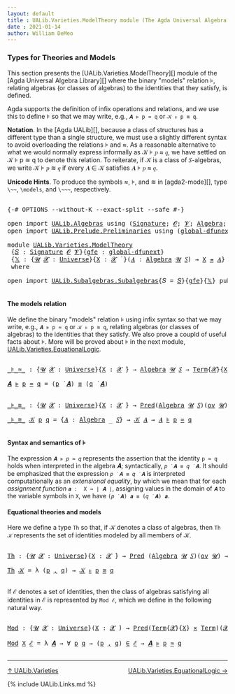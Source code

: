 ```yaml
---
layout: default
title : UALib.Varieties.ModelTheory module (The Agda Universal Algebra Library)
date : 2021-01-14
author: William DeMeo
---
```


### <a id="types-for-theories-and-models">Types for Theories and Models</a>

This section presents the [UALib.Varieties.ModelTheory][] module of the [Agda Universal Algebra Library][] where the binary "models" relation ⊧, relating algebras (or classes of algebras) to the identities that they satisfy, is defined.

Agda supports the definition of infix operations and relations, and we use this to define ⊧ so that we may write, e.g., `𝑨 ⊧ p ≈ q` or `𝒦 ⊧ p ≋ q`.

**Notation**. In the [Agda UALib][], because a class of structures has a different type than a single structure, we must use a slightly different syntax to avoid overloading the relations ⊧ and ≈. As a reasonable alternative to what we would normally express informally as 𝒦 ⊧ 𝑝 ≈ 𝑞, we have settled on 𝒦 ⊧ p ≋ q to denote this relation.  To reiterate, if 𝒦 is a class of 𝑆-algebras, we write 𝒦 ⊧ 𝑝 ≋ 𝑞 if every 𝑨 ∈ 𝒦 satisfies 𝑨 ⊧ 𝑝 ≈ 𝑞.

**Unicode Hints**. To produce the symbols ≈, ⊧, and ≋ in [agda2-mode][], type `\~~`, `\models`, and `\~~~`, respectively.

<pre class="Agda">

<a id="1187" class="Symbol">{-#</a> <a id="1191" class="Keyword">OPTIONS</a> <a id="1199" class="Pragma">--without-K</a> <a id="1211" class="Pragma">--exact-split</a> <a id="1225" class="Pragma">--safe</a> <a id="1232" class="Symbol">#-}</a>

<a id="1237" class="Keyword">open</a> <a id="1242" class="Keyword">import</a> <a id="1249" href="UALib.Algebras.html" class="Module">UALib.Algebras</a> <a id="1264" class="Keyword">using</a> <a id="1270" class="Symbol">(</a><a id="1271" href="UALib.Algebras.Signatures.html#1419" class="Function">Signature</a><a id="1280" class="Symbol">;</a> <a id="1282" href="universes.html#613" class="Generalizable">𝓞</a><a id="1283" class="Symbol">;</a> <a id="1285" href="universes.html#617" class="Generalizable">𝓥</a><a id="1286" class="Symbol">;</a> <a id="1288" href="UALib.Algebras.Algebras.html#781" class="Function">Algebra</a><a id="1295" class="Symbol">;</a> <a id="1297" href="UALib.Algebras.Algebras.html#3508" class="Function Operator">_↠_</a><a id="1300" class="Symbol">)</a>
<a id="1302" class="Keyword">open</a> <a id="1307" class="Keyword">import</a> <a id="1314" href="UALib.Prelude.Preliminaries.html" class="Module">UALib.Prelude.Preliminaries</a> <a id="1342" class="Keyword">using</a> <a id="1348" class="Symbol">(</a><a id="1349" href="MGS-Subsingleton-Theorems.html#3468" class="Function">global-dfunext</a><a id="1363" class="Symbol">;</a> <a id="1365" href="universes.html#551" class="Postulate">Universe</a><a id="1373" class="Symbol">;</a> <a id="1375" href="universes.html#758" class="Function Operator">_̇</a><a id="1377" class="Symbol">)</a>

<a id="1380" class="Keyword">module</a> <a id="1387" href="UALib.Varieties.ModelTheory.html" class="Module">UALib.Varieties.ModelTheory</a>
 <a id="1416" class="Symbol">{</a><a id="1417" href="UALib.Varieties.ModelTheory.html#1417" class="Bound">𝑆</a> <a id="1419" class="Symbol">:</a> <a id="1421" href="UALib.Algebras.Signatures.html#1419" class="Function">Signature</a> <a id="1431" href="universes.html#613" class="Generalizable">𝓞</a> <a id="1433" href="universes.html#617" class="Generalizable">𝓥</a><a id="1434" class="Symbol">}{</a><a id="1436" href="UALib.Varieties.ModelTheory.html#1436" class="Bound">gfe</a> <a id="1440" class="Symbol">:</a> <a id="1442" href="MGS-Subsingleton-Theorems.html#3468" class="Function">global-dfunext</a><a id="1456" class="Symbol">}</a>
 <a id="1459" class="Symbol">{</a><a id="1460" href="UALib.Varieties.ModelTheory.html#1460" class="Bound">𝕏</a> <a id="1462" class="Symbol">:</a> <a id="1464" class="Symbol">{</a><a id="1465" href="UALib.Varieties.ModelTheory.html#1465" class="Bound">𝓤</a> <a id="1467" href="UALib.Varieties.ModelTheory.html#1467" class="Bound">𝓧</a> <a id="1469" class="Symbol">:</a> <a id="1471" href="universes.html#551" class="Postulate">Universe</a><a id="1479" class="Symbol">}{</a><a id="1481" href="UALib.Varieties.ModelTheory.html#1481" class="Bound">X</a> <a id="1483" class="Symbol">:</a> <a id="1485" href="UALib.Varieties.ModelTheory.html#1467" class="Bound">𝓧</a> <a id="1487" href="universes.html#758" class="Function Operator">̇</a> <a id="1489" class="Symbol">}(</a><a id="1491" href="UALib.Varieties.ModelTheory.html#1491" class="Bound">𝑨</a> <a id="1493" class="Symbol">:</a> <a id="1495" href="UALib.Algebras.Algebras.html#781" class="Function">Algebra</a> <a id="1503" href="UALib.Varieties.ModelTheory.html#1465" class="Bound">𝓤</a> <a id="1505" href="UALib.Varieties.ModelTheory.html#1417" class="Bound">𝑆</a><a id="1506" class="Symbol">)</a> <a id="1508" class="Symbol">→</a> <a id="1510" href="UALib.Varieties.ModelTheory.html#1481" class="Bound">X</a> <a id="1512" href="UALib.Algebras.Algebras.html#3508" class="Function Operator">↠</a> <a id="1514" href="UALib.Varieties.ModelTheory.html#1491" class="Bound">𝑨</a><a id="1515" class="Symbol">}</a>
 <a id="1518" class="Keyword">where</a>

<a id="1525" class="Keyword">open</a> <a id="1530" class="Keyword">import</a> <a id="1537" href="UALib.Subalgebras.Subalgebras.html" class="Module">UALib.Subalgebras.Subalgebras</a><a id="1566" class="Symbol">{</a><a id="1567" class="Argument">𝑆</a> <a id="1569" class="Symbol">=</a> <a id="1571" href="UALib.Varieties.ModelTheory.html#1417" class="Bound">𝑆</a><a id="1572" class="Symbol">}{</a><a id="1574" href="UALib.Varieties.ModelTheory.html#1436" class="Bound">gfe</a><a id="1577" class="Symbol">}{</a><a id="1579" href="UALib.Varieties.ModelTheory.html#1460" class="Bound">𝕏</a><a id="1580" class="Symbol">}</a> <a id="1582" class="Keyword">public</a>

</pre>



#### <a id="the-models-relation">The models relation</a>

We define the binary "models" relation ⊧ using infix syntax so that we may write, e.g., `𝑨 ⊧ p ≈ q` or `𝒦 ⊧ p ≋ q`, relating algebras (or classes of algebras) to the identities that they satisfy. We also prove a coupld of useful facts about ⊧.  More will be proved about ⊧ in the next module, [UALib.Varieties.EquationalLogic](UALib.Varieties.EquationalLogic.html).

<pre class="Agda">

<a id="_⊧_≈_"></a><a id="2043" href="UALib.Varieties.ModelTheory.html#2043" class="Function Operator">_⊧_≈_</a> <a id="2049" class="Symbol">:</a> <a id="2051" class="Symbol">{</a><a id="2052" href="UALib.Varieties.ModelTheory.html#2052" class="Bound">𝓤</a> <a id="2054" href="UALib.Varieties.ModelTheory.html#2054" class="Bound">𝓧</a> <a id="2056" class="Symbol">:</a> <a id="2058" href="universes.html#551" class="Postulate">Universe</a><a id="2066" class="Symbol">}{</a><a id="2068" href="UALib.Varieties.ModelTheory.html#2068" class="Bound">X</a> <a id="2070" class="Symbol">:</a> <a id="2072" href="UALib.Varieties.ModelTheory.html#2054" class="Bound">𝓧</a> <a id="2074" href="universes.html#758" class="Function Operator">̇</a><a id="2075" class="Symbol">}</a> <a id="2077" class="Symbol">→</a> <a id="2079" href="UALib.Algebras.Algebras.html#781" class="Function">Algebra</a> <a id="2087" href="UALib.Varieties.ModelTheory.html#2052" class="Bound">𝓤</a> <a id="2089" href="UALib.Varieties.ModelTheory.html#1417" class="Bound">𝑆</a> <a id="2091" class="Symbol">→</a> <a id="2093" href="UALib.Terms.Basic.html#1040" class="Datatype">Term</a><a id="2097" class="Symbol">{</a><a id="2098" href="UALib.Varieties.ModelTheory.html#2054" class="Bound">𝓧</a><a id="2099" class="Symbol">}{</a><a id="2101" href="UALib.Varieties.ModelTheory.html#2068" class="Bound">X</a><a id="2102" class="Symbol">}</a> <a id="2104" class="Symbol">→</a> <a id="2106" href="UALib.Terms.Basic.html#1040" class="Datatype">Term</a> <a id="2111" class="Symbol">→</a> <a id="2113" href="UALib.Varieties.ModelTheory.html#2052" class="Bound">𝓤</a> <a id="2115" href="Agda.Primitive.html#636" class="Function Operator">⊔</a> <a id="2117" href="UALib.Varieties.ModelTheory.html#2054" class="Bound">𝓧</a> <a id="2119" href="universes.html#758" class="Function Operator">̇</a>

<a id="2122" href="UALib.Varieties.ModelTheory.html#2122" class="Bound">𝑨</a> <a id="2124" href="UALib.Varieties.ModelTheory.html#2043" class="Function Operator">⊧</a> <a id="2126" href="UALib.Varieties.ModelTheory.html#2126" class="Bound">p</a> <a id="2128" href="UALib.Varieties.ModelTheory.html#2043" class="Function Operator">≈</a> <a id="2130" href="UALib.Varieties.ModelTheory.html#2130" class="Bound">q</a> <a id="2132" class="Symbol">=</a> <a id="2134" class="Symbol">(</a><a id="2135" href="UALib.Varieties.ModelTheory.html#2126" class="Bound">p</a> <a id="2137" href="UALib.Terms.Operations.html#1383" class="Function Operator">̇</a> <a id="2139" href="UALib.Varieties.ModelTheory.html#2122" class="Bound">𝑨</a><a id="2140" class="Symbol">)</a> <a id="2142" href="MGS-MLTT.html#4207" class="Datatype Operator">≡</a> <a id="2144" class="Symbol">(</a><a id="2145" href="UALib.Varieties.ModelTheory.html#2130" class="Bound">q</a> <a id="2147" href="UALib.Terms.Operations.html#1383" class="Function Operator">̇</a> <a id="2149" href="UALib.Varieties.ModelTheory.html#2122" class="Bound">𝑨</a><a id="2150" class="Symbol">)</a>


<a id="_⊧_≋_"></a><a id="2154" href="UALib.Varieties.ModelTheory.html#2154" class="Function Operator">_⊧_≋_</a> <a id="2160" class="Symbol">:</a> <a id="2162" class="Symbol">{</a><a id="2163" href="UALib.Varieties.ModelTheory.html#2163" class="Bound">𝓤</a> <a id="2165" href="UALib.Varieties.ModelTheory.html#2165" class="Bound">𝓧</a> <a id="2167" class="Symbol">:</a> <a id="2169" href="universes.html#551" class="Postulate">Universe</a><a id="2177" class="Symbol">}{</a><a id="2179" href="UALib.Varieties.ModelTheory.html#2179" class="Bound">X</a> <a id="2181" class="Symbol">:</a> <a id="2183" href="UALib.Varieties.ModelTheory.html#2165" class="Bound">𝓧</a> <a id="2185" href="universes.html#758" class="Function Operator">̇</a><a id="2186" class="Symbol">}</a> <a id="2188" class="Symbol">→</a> <a id="2190" href="UALib.Relations.Unary.html#1088" class="Function">Pred</a><a id="2194" class="Symbol">(</a><a id="2195" href="UALib.Algebras.Algebras.html#781" class="Function">Algebra</a> <a id="2203" href="UALib.Varieties.ModelTheory.html#2163" class="Bound">𝓤</a> <a id="2205" href="UALib.Varieties.ModelTheory.html#1417" class="Bound">𝑆</a><a id="2206" class="Symbol">)(</a><a id="2208" href="UALib.Algebras.Products.html#2005" class="Function">ov</a> <a id="2211" href="UALib.Varieties.ModelTheory.html#2163" class="Bound">𝓤</a><a id="2212" class="Symbol">)</a> <a id="2214" class="Symbol">→</a> <a id="2216" href="UALib.Terms.Basic.html#1040" class="Datatype">Term</a><a id="2220" class="Symbol">{</a><a id="2221" href="UALib.Varieties.ModelTheory.html#2165" class="Bound">𝓧</a><a id="2222" class="Symbol">}{</a><a id="2224" href="UALib.Varieties.ModelTheory.html#2179" class="Bound">X</a><a id="2225" class="Symbol">}</a> <a id="2227" class="Symbol">→</a> <a id="2229" href="UALib.Terms.Basic.html#1040" class="Datatype">Term</a> <a id="2234" class="Symbol">→</a> <a id="2236" href="UALib.Varieties.ModelTheory.html#2165" class="Bound">𝓧</a> <a id="2238" href="Agda.Primitive.html#636" class="Function Operator">⊔</a> <a id="2240" href="UALib.Algebras.Products.html#2005" class="Function">ov</a> <a id="2243" href="UALib.Varieties.ModelTheory.html#2163" class="Bound">𝓤</a> <a id="2245" href="universes.html#758" class="Function Operator">̇</a>

<a id="2248" href="UALib.Varieties.ModelTheory.html#2154" class="Function Operator">_⊧_≋_</a> <a id="2254" href="UALib.Varieties.ModelTheory.html#2254" class="Bound">𝒦</a> <a id="2256" href="UALib.Varieties.ModelTheory.html#2256" class="Bound">p</a> <a id="2258" href="UALib.Varieties.ModelTheory.html#2258" class="Bound">q</a> <a id="2260" class="Symbol">=</a> <a id="2262" class="Symbol">{</a><a id="2263" href="UALib.Varieties.ModelTheory.html#2263" class="Bound">𝑨</a> <a id="2265" class="Symbol">:</a> <a id="2267" href="UALib.Algebras.Algebras.html#781" class="Function">Algebra</a> <a id="2275" class="Symbol">_</a> <a id="2277" href="UALib.Varieties.ModelTheory.html#1417" class="Bound">𝑆</a><a id="2278" class="Symbol">}</a> <a id="2280" class="Symbol">→</a> <a id="2282" href="UALib.Varieties.ModelTheory.html#2254" class="Bound">𝒦</a> <a id="2284" href="UALib.Varieties.ModelTheory.html#2263" class="Bound">𝑨</a> <a id="2286" class="Symbol">→</a> <a id="2288" href="UALib.Varieties.ModelTheory.html#2263" class="Bound">𝑨</a> <a id="2290" href="UALib.Varieties.ModelTheory.html#2043" class="Function Operator">⊧</a> <a id="2292" href="UALib.Varieties.ModelTheory.html#2256" class="Bound">p</a> <a id="2294" href="UALib.Varieties.ModelTheory.html#2043" class="Function Operator">≈</a> <a id="2296" href="UALib.Varieties.ModelTheory.html#2258" class="Bound">q</a>

</pre>

#### <a id="semantics-of-⊧">Syntax and semantics of ⊧</a>
The expression `𝑨 ⊧ 𝑝 ≈ 𝑞` represents the assertion that the identity `p ≈ q` holds when interpreted in the algebra 𝑨; syntactically, `𝑝 ̇ 𝑨 ≡ 𝑞 ̇ 𝑨`.  It should be emphasized that the expression  `𝑝 ̇ 𝑨 ≡ 𝑞 ̇ 𝑨` is interpreted computationally as an *extensional equality*, by which we mean that for each *assignment function*  `𝒂 :  X → ∣ 𝑨 ∣`, assigning values in the domain of `𝑨` to the variable symbols in `X`, we have `(𝑝 ̇ 𝑨) 𝒂 ≡ (𝑞 ̇ 𝑨) 𝒂`.




#### <a id="equational-theories-and-classes">Equational theories and models</a>

Here we define a type `Th` so that, if 𝒦 denotes a class of algebras, then `Th 𝒦` represents the set of identities modeled by all members of 𝒦.

<pre class="Agda">

<a id="Th"></a><a id="3062" href="UALib.Varieties.ModelTheory.html#3062" class="Function">Th</a> <a id="3065" class="Symbol">:</a> <a id="3067" class="Symbol">{</a><a id="3068" href="UALib.Varieties.ModelTheory.html#3068" class="Bound">𝓤</a> <a id="3070" href="UALib.Varieties.ModelTheory.html#3070" class="Bound">𝓧</a> <a id="3072" class="Symbol">:</a> <a id="3074" href="universes.html#551" class="Postulate">Universe</a><a id="3082" class="Symbol">}{</a><a id="3084" href="UALib.Varieties.ModelTheory.html#3084" class="Bound">X</a> <a id="3086" class="Symbol">:</a> <a id="3088" href="UALib.Varieties.ModelTheory.html#3070" class="Bound">𝓧</a> <a id="3090" href="universes.html#758" class="Function Operator">̇</a><a id="3091" class="Symbol">}</a> <a id="3093" class="Symbol">→</a> <a id="3095" href="UALib.Relations.Unary.html#1088" class="Function">Pred</a> <a id="3100" class="Symbol">(</a><a id="3101" href="UALib.Algebras.Algebras.html#781" class="Function">Algebra</a> <a id="3109" href="UALib.Varieties.ModelTheory.html#3068" class="Bound">𝓤</a> <a id="3111" href="UALib.Varieties.ModelTheory.html#1417" class="Bound">𝑆</a><a id="3112" class="Symbol">)(</a><a id="3114" href="UALib.Algebras.Products.html#2005" class="Function">ov</a> <a id="3117" href="UALib.Varieties.ModelTheory.html#3068" class="Bound">𝓤</a><a id="3118" class="Symbol">)</a> <a id="3120" class="Symbol">→</a> <a id="3122" href="UALib.Relations.Unary.html#1088" class="Function">Pred</a><a id="3126" class="Symbol">(</a><a id="3127" href="UALib.Terms.Basic.html#1040" class="Datatype">Term</a><a id="3131" class="Symbol">{</a><a id="3132" href="UALib.Varieties.ModelTheory.html#3070" class="Bound">𝓧</a><a id="3133" class="Symbol">}{</a><a id="3135" href="UALib.Varieties.ModelTheory.html#3084" class="Bound">X</a><a id="3136" class="Symbol">}</a> <a id="3138" href="MGS-MLTT.html#3515" class="Function Operator">×</a> <a id="3140" href="UALib.Terms.Basic.html#1040" class="Datatype">Term</a><a id="3144" class="Symbol">)(</a><a id="3146" href="UALib.Varieties.ModelTheory.html#3070" class="Bound">𝓧</a> <a id="3148" href="Agda.Primitive.html#636" class="Function Operator">⊔</a> <a id="3150" href="UALib.Algebras.Products.html#2005" class="Function">ov</a> <a id="3153" href="UALib.Varieties.ModelTheory.html#3068" class="Bound">𝓤</a><a id="3154" class="Symbol">)</a>

<a id="3157" href="UALib.Varieties.ModelTheory.html#3062" class="Function">Th</a> <a id="3160" href="UALib.Varieties.ModelTheory.html#3160" class="Bound">𝒦</a> <a id="3162" class="Symbol">=</a> <a id="3164" class="Symbol">λ</a> <a id="3166" class="Symbol">(</a><a id="3167" href="UALib.Varieties.ModelTheory.html#3167" class="Bound">p</a> <a id="3169" href="MGS-MLTT.html#2929" class="InductiveConstructor Operator">,</a> <a id="3171" href="UALib.Varieties.ModelTheory.html#3171" class="Bound">q</a><a id="3172" class="Symbol">)</a> <a id="3174" class="Symbol">→</a> <a id="3176" href="UALib.Varieties.ModelTheory.html#3160" class="Bound">𝒦</a> <a id="3178" href="UALib.Varieties.ModelTheory.html#2154" class="Function Operator">⊧</a> <a id="3180" href="UALib.Varieties.ModelTheory.html#3167" class="Bound">p</a> <a id="3182" href="UALib.Varieties.ModelTheory.html#2154" class="Function Operator">≋</a> <a id="3184" href="UALib.Varieties.ModelTheory.html#3171" class="Bound">q</a>

</pre>

If ℰ denotes a set of identities, then the class of algebras satisfying all identities in ℰ is represented by `Mod ℰ`, which we define in the following natural way.

<pre class="Agda">

<a id="Mod"></a><a id="3379" href="UALib.Varieties.ModelTheory.html#3379" class="Function">Mod</a> <a id="3383" class="Symbol">:</a> <a id="3385" class="Symbol">{</a><a id="3386" href="UALib.Varieties.ModelTheory.html#3386" class="Bound">𝓤</a> <a id="3388" href="UALib.Varieties.ModelTheory.html#3388" class="Bound">𝓧</a> <a id="3390" class="Symbol">:</a> <a id="3392" href="universes.html#551" class="Postulate">Universe</a><a id="3400" class="Symbol">}(</a><a id="3402" href="UALib.Varieties.ModelTheory.html#3402" class="Bound">X</a> <a id="3404" class="Symbol">:</a> <a id="3406" href="UALib.Varieties.ModelTheory.html#3388" class="Bound">𝓧</a> <a id="3408" href="universes.html#758" class="Function Operator">̇</a><a id="3409" class="Symbol">)</a> <a id="3411" class="Symbol">→</a> <a id="3413" href="UALib.Relations.Unary.html#1088" class="Function">Pred</a><a id="3417" class="Symbol">(</a><a id="3418" href="UALib.Terms.Basic.html#1040" class="Datatype">Term</a><a id="3422" class="Symbol">{</a><a id="3423" href="UALib.Varieties.ModelTheory.html#3388" class="Bound">𝓧</a><a id="3424" class="Symbol">}{</a><a id="3426" href="UALib.Varieties.ModelTheory.html#3402" class="Bound">X</a><a id="3427" class="Symbol">}</a> <a id="3429" href="MGS-MLTT.html#3515" class="Function Operator">×</a> <a id="3431" href="UALib.Terms.Basic.html#1040" class="Datatype">Term</a><a id="3435" class="Symbol">)(</a><a id="3437" href="UALib.Varieties.ModelTheory.html#3388" class="Bound">𝓧</a> <a id="3439" href="Agda.Primitive.html#636" class="Function Operator">⊔</a> <a id="3441" href="UALib.Algebras.Products.html#2005" class="Function">ov</a> <a id="3444" href="UALib.Varieties.ModelTheory.html#3386" class="Bound">𝓤</a><a id="3445" class="Symbol">)</a> <a id="3447" class="Symbol">→</a> <a id="3449" href="UALib.Relations.Unary.html#1088" class="Function">Pred</a><a id="3453" class="Symbol">(</a><a id="3454" href="UALib.Algebras.Algebras.html#781" class="Function">Algebra</a> <a id="3462" href="UALib.Varieties.ModelTheory.html#3386" class="Bound">𝓤</a> <a id="3464" href="UALib.Varieties.ModelTheory.html#1417" class="Bound">𝑆</a><a id="3465" class="Symbol">)(</a><a id="3467" href="UALib.Algebras.Products.html#2005" class="Function">ov</a> <a id="3470" class="Symbol">(</a><a id="3471" href="UALib.Varieties.ModelTheory.html#3388" class="Bound">𝓧</a> <a id="3473" href="Agda.Primitive.html#636" class="Function Operator">⊔</a> <a id="3475" href="UALib.Varieties.ModelTheory.html#3386" class="Bound">𝓤</a><a id="3476" class="Symbol">))</a>

<a id="3480" href="UALib.Varieties.ModelTheory.html#3379" class="Function">Mod</a> <a id="3484" href="UALib.Varieties.ModelTheory.html#3484" class="Bound">X</a> <a id="3486" href="UALib.Varieties.ModelTheory.html#3486" class="Bound">ℰ</a> <a id="3488" class="Symbol">=</a> <a id="3490" class="Symbol">λ</a> <a id="3492" href="UALib.Varieties.ModelTheory.html#3492" class="Bound">𝑨</a> <a id="3494" class="Symbol">→</a> <a id="3496" class="Symbol">∀</a> <a id="3498" href="UALib.Varieties.ModelTheory.html#3498" class="Bound">p</a> <a id="3500" href="UALib.Varieties.ModelTheory.html#3500" class="Bound">q</a> <a id="3502" class="Symbol">→</a> <a id="3504" class="Symbol">(</a><a id="3505" href="UALib.Varieties.ModelTheory.html#3498" class="Bound">p</a> <a id="3507" href="MGS-MLTT.html#2929" class="InductiveConstructor Operator">,</a> <a id="3509" href="UALib.Varieties.ModelTheory.html#3500" class="Bound">q</a><a id="3510" class="Symbol">)</a> <a id="3512" href="UALib.Relations.Unary.html#2725" class="Function Operator">∈</a> <a id="3514" href="UALib.Varieties.ModelTheory.html#3486" class="Bound">ℰ</a> <a id="3516" class="Symbol">→</a> <a id="3518" href="UALib.Varieties.ModelTheory.html#3492" class="Bound">𝑨</a> <a id="3520" href="UALib.Varieties.ModelTheory.html#2043" class="Function Operator">⊧</a> <a id="3522" href="UALib.Varieties.ModelTheory.html#3498" class="Bound">p</a> <a id="3524" href="UALib.Varieties.ModelTheory.html#2043" class="Function Operator">≈</a> <a id="3526" href="UALib.Varieties.ModelTheory.html#3500" class="Bound">q</a>

</pre>

------------------------------------------


[↑ UALib.Varieties](UALib.Varieties.html)
<span style="float:right;">[UALib.Varieties.EquationalLogic →](UALib.Varieties.EquationalLogic.html)</span>

{% include UALib.Links.md %}

